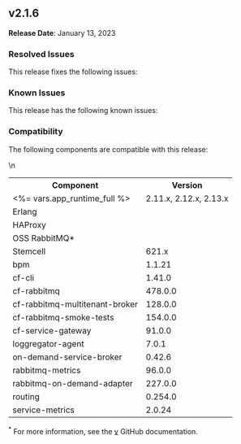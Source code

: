 ## <a id="2-1-6"></a> v2.1.6

**Release Date**: January 13, 2023

### Resolved Issues

This release fixes the following issues:


### Known Issues

This release has the following known issues:


### Compatibility

The following components are compatible with this release:

<table class="nice"> <th>Component</th> <th>Version</th> 	<tr>
		<td><%= vars.app_runtime_full %></td>
		<td>2.11.x, 2.12.x, 2.13.x</td>
	</tr>
	<tr>
		<td>Erlang</td>
		<td></td>
	</tr>
	<tr>
		<td>HAProxy</td>
		<td></td>
	</tr>
	<tr>
		<td>OSS RabbitMQ*</td>
		<td></td>
	</tr>
	<tr>
		<td>Stemcell</td>
		<td>621.x</td>
	</tr>
	<tr>
		<td>bpm</td>
		<td>1.1.21</td>
	</tr>
	<tr>
		<td>cf-cli</td>
		<td>1.41.0</td>
	</tr>
	<tr>
		<td>cf-rabbitmq</td>
		<td>478.0.0</td>
	</tr>
	<tr>
		<td>cf-rabbitmq-multitenant-broker</td>
		<td>128.0.0</td>
	</tr>
	<tr>
		<td>cf-rabbitmq-smoke-tests</td>
		<td>154.0.0</td>
	</tr>
	<tr>
		<td>cf-service-gateway</td>
		<td>91.0.0</td>
	</tr>
	<tr>
		<td>loggregator-agent</td>
		<td>7.0.1</td>
	</tr>
	<tr>
		<td>on-demand-service-broker</td>
		<td>0.42.6</td>
	</tr>
	<tr>
		<td>rabbitmq-metrics</td>
		<td>96.0.0</td>
	</tr>
	<tr>
		<td>rabbitmq-on-demand-adapter</td>
		<td>227.0.0</td>
	</tr>
	<tr>
		<td>routing</td>
		<td>0.254.0</td>
	</tr>
	<tr>
		<td>service-metrics</td>
		<td>2.0.24</td>
	</tr>\n</table>

<sup>*</sup> For more information, see the <a href="https://github.com/rabbitmq/rabbitmq-server/releases/tag/v">v</a> GitHub documentation.
